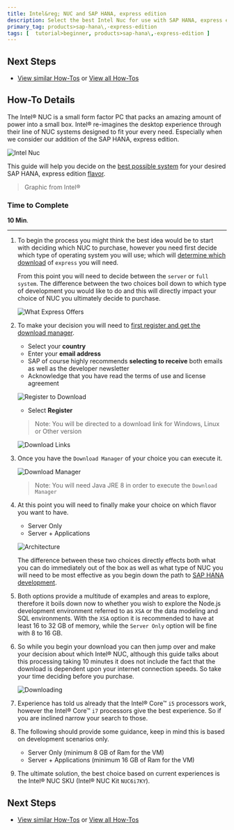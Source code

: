 ```yaml
---
title: Intel&reg; NUC and SAP HANA, express edition
description: Select the best Intel Nuc for use with SAP HANA, express edition
primary_tag: products>sap-hana\,-express-edition
tags: [  tutorial>beginner, products>sap-hana\,-express-edition ]
---
```


## Next Steps
 - [View similar How-Tos](http://www.sap.com/developer/tutorials.html) or [View all How-Tos](http://www.sap.com/developer/tutorials.html)


## How-To Details
The Intel&reg; NUC is a small form factor PC that packs an amazing amount of power into a small box. Intel&reg; re-imagines the desktop experience through their line of NUC systems designed to fit your every need. Especially when we consider our addition of the SAP HANA, express edition.

![Intel Nuc](nuc.png)

This guide will help you decide on the [best possible system](http://www.intel.com/content/www/us/en/nuc/nuc-comparison.html) for your desired SAP HANA, express edition [flavor](http://www.sap.com/developer/how-tos/2016/09/hxe-ua-version.html).

> Graphic from Intel&reg;

### Time to Complete
**10 Min**.

---

1. To begin the process you might think the best idea would be to start with deciding which NUC to purchase, however you need first decide which type of operating system you will use; which will [determine which download](https://www.sap.com/developer/topics/sap-hana-express.html) of `express` you will need.

    From this point you will need to decide between the `server` or `full system`. The difference between the two choices boil down to which type of development you would like to do and this will directly impact your choice of NUC you ultimately decide to purchase.

    ![What Express Offers](1.png)

2. To make your decision you will need to [first register and get the download manager](https://www.sap.com/cmp/ft/crm-xu16-dat-hddedft/index.html).

    - Select your **country**
    - Enter your **email address**
    - SAP of course highly recommends **selecting to receive** both emails as well as the developer newsletter
    - Acknowledge that you have read the terms of use and license agreement

    ![Register to Download](2.png)

    - Select **Register**

    > Note: You will be directed to a download link for Windows, Linux or Other version

    ![Download Links](3.png)

3. Once you have the `Download Manager` of your choice you can execute it.

    ![Download Manager](4.png)

    > Note: You will need Java JRE 8 in order to execute the `Download Manager`

4. At this point you will need to finally make your choice on which flavor you want to have.

    - Server Only
    - Server + Applications

    ![Architecture](arch.png)

    The difference between these two choices directly effects both what you can do immediately out of the box as well as what type of NUC you will need to be most effective as you begin down the path to [SAP HANA development](http://scn.sap.com/people/craig.cmehil/blog/2016/09/14/developing-on-the-sap-hana-platform).

5. Both options provide a multitude of examples and areas to explore, therefore it boils down now to whether you wish to explore the Node.js development environment referred to as `XSA` or the data modeling and SQL environments. With the `XSA` option it is recommended to have at least 16 to 32 GB of memory, while the `Server Only` option will be fine with 8 to 16 GB.

6. So while you begin your download you can then jump over and make your decision about which Intel&reg; NUC, although this guide talks about this processing taking 10 minutes it does not include the fact that the download is dependent upon your internet connection speeds. So take your time deciding before you purchase.

    ![Downloading](5.png)

7. Experience has told us already that the Intel&reg; Core&trade; `i5` processors work, however the Intel&reg; Core&trade; `i7` processors give the best experience. So if you are inclined narrow your search to those.

8. The following should provide some guidance, keep in mind this is based on development scenarios only.

	 - Server Only (minimum 8 GB of Ram for the VM)
	 - Server + Applications (minimum 16 GB of Ram for the VM)

9. The ultimate solution, the best choice based on current experiences is the  Intel&reg; NUC SKU (Intel&reg; NUC Kit `NUC6i7KY`).

## Next Steps
 - [View similar How-Tos](http://www.sap.com/developer/tutorials.html) or [View all How-Tos](http://www.sap.com/developer/tutorials.html)
